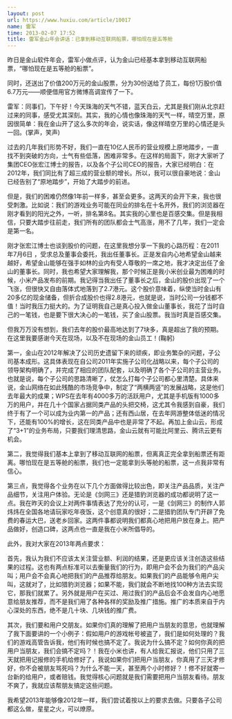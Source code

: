 ```yaml
---
layout: post
url: https://www.huxiu.com/article/10017
name: 雷军
time: 2013-02-07 17:52
title: 雷军金山年会讲话：已拿到移动互联网船票，哪怕现在是五等舱
---
```

昨日是金山软件年会，雷军小做点评，认为金山已经基本拿到移动互联网船票，“哪怕现在是五等舱的船票”。

同时，还送出了价值200万元的金山股票，分为30份送给了员工，每份1万股价值6.7万元——顺便借用官方微博高调宣传了一下。

雷军：同事们，下午好！今天珠海的天气不错，蓝天白云，尤其是我们刚从北京赶过来的同事，感受尤其深刻。其实，我的心情也像珠海的天气一样，晴空万里，原因很简单：我在金山开了这么多次的年会，说实话，像这样晴空万里的心情还是头一回。(掌声，笑声)

过去的几年我们形势不好，我们一直在10亿人民币的营业规模上原地踏步，一直找不到突破的方向，士气有些低落，困难非常多。在这样的局面下，刚才大家听了集团CEO张宏江博士的报告，以及各个子公司CEO的报告，大家已经明白：在2012年，我们同比有了超三成的营业额的增长。所以，我可以很自豪地说：金山已经告别了“原地踏步”，开始了大踏步的前进。

但是，我们的困难仍然像1年前一样多，甚至会更多。这两天的会开下来，我也很受刺激。比如说：我们的游戏业务可能在同业的排名在十名开外，我们的浏览器在刚才看到的阳光之外，一听，排名第8名。其实我的心里也是百感交集。但是我相信，只要大踏步往前走，我们所有的团队都会士气高涨，用不了几年，我们一定会是第一名。

刚才张宏江博士也谈到股价的问题，在这里我想分享一下我的心路历程：在2011年7月6日 ，受求总及董事会委托，我出任董事长。正是发自内心地希望金山越来越好，希望金山能够在强手如林的业内有受人尊敬的一席之地，我才决定出任了金山的董事长。同时，我也希望大家理解我，那个时候正是我小米创业最为困难的时候，小米产品发布的前期。我记得当我出任了董事长之后，金山的股价出现了一个飞涨，但很快又自由落体式地落到了2.7港元。这个股价意味着，纵使当时金山有20多亿的现金储备，但折合成股价也得2.8港元，也就是说，当时公司一分钱都不值！当时我压力挺大的。为了证明我自己是真心投入做金山董事长，我花了当时自己的一笔钱，也是要下很大决心的一笔钱，买了金山股票。我当时真是百感交集。

但我万万没有想到，我们去年的股价最高地达到了7块多，真是超出了我的预期。在这里我要感谢今天在现场，以及不在现场的金山员工！(鞠躬)

第一，金山在2012年解决了公司历史遗留下来的顽疾，即业务繁杂的问题，子公司基本成形。这具体表现在自公司2011年实施子公司化战略以来，每个子公司的领导架构明确了，并完成了相应的团队配套，以及明确了各个子公司的主营业务。也就是说，每个子公司的思路清晰了，仗怎么打每个子公司都心里清楚。具体来说，金山网络在如此残酷的市场竞争中，制定了“两横两竖”的发展战略，这是他们去年最大的成果；WPS在去年有4000多万的活跃用户，尤其是手机版有1000多万的用户，并在几十个国家占据同类产品的头把交椅，这尤其令我感到自豪，我们终于有了一个可以成为业内第一的产品；还有西山居，在去年网游整体低迷的情况下，还能有100%的增长，这在同类产品中也是非常了不起。再加上金山云，形成了“3+1”的业务布局，只要我们理清思路，金山云就有可能比阿里云、腾讯云更有机会。

第二，我觉得我们基本上拿到了移动互联网的船票，但离真正完全拿到船票还有距离。哪怕现在是五等舱的船票，我们也一定能拿到头等舱的船票，这一点我非常有信心。

第三点，我觉得各个业务在以下几个方面做得比较出色，即关注产品品质，关注产品细节，关注用户体验。无论是《剑网三》还是猎豹浏览器的成功都说明了这一点。我在昨天的会议上对两件事情表达了充分的认可，一是《剑网三》的制作人郭炜炜在全国各地请玩家吃年夜饭，这个创意真的很好；二是猎豹团队专门开辟了免费的春运大巴，送老乡回家。这两件事都说明我们都真心地把用户放在身上。把产品做好，创造口碑，这两点也一直是我在小米所倡导的。

此外，我对大家在2013年两点要求：

首先，我认为我们不应该太关注营业额、利润的结果，还是更应该关注创造这些结果的过程。这也有两点标准可以去衡量我们的行为，即用户会不会为我们的产品尖叫；用户会不会真心地把我们的产品推荐给朋友。如果我们的产品能够令用户尖叫，这就对了，比如猎豹浏览器；如果不能，我们就会不断地找100种方法去实现它，那我们就累了。另外就是用户在买过、用过我们的产品后会不会发自内心地愿意给朋友推荐，而不是我们用了各种各样的奖励及推广措施。推广的本质来自于内心深处的东西，绝不是几十块、几块钱的推广费。

其次，我们要和用户交朋友。如果你们真的理解了把用户当朋友的意思，也就理解了我下面要讲的一个小例子：假如用户的游戏帐号被盗了，我们是如何处理的？我们的游戏高管告诉我，他们有时候也搞不定了。我说为什么搞不定？如何你真的把用户当朋友，我们会搞不定吗？！我在小米也讲，有人给我汇报说，他们只用了三天就把用记报修的手机给修好了，我说如果你们把用户当朋友，你真用了三天才修好，你不会被朋友骂死吗？为什么不能一天，甚至两个小时修好？！修不好就寄一台新的给用户，或者赔钱。我觉得核心问题就是我们需要把用户当朋友看待。朋友不爽了，我就应该帮朋友搞定这些问题。

我希望2013年能够像2012年一样，我们尝试着按以上的要求去做。只要各子公司都这么做，星星之火，可以燎原。


